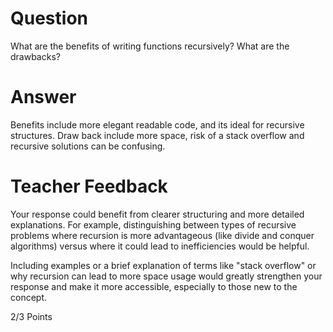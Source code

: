 # Question

What are the benefits of writing functions recursively? What are the drawbacks?

# Answer

Benefits include more elegant readable code, and its ideal for recursive structures. Draw back include more space, risk of a stack overflow and recursive solutions can be confusing.

# Teacher Feedback
Your response could benefit from clearer structuring and more detailed explanations. For example, distinguishing between types of recursive problems where recursion is more advantageous (like divide and conquer algorithms) versus where it could lead to inefficiencies would be helpful.

Including examples or a brief explanation of terms like "stack overflow" or why recursion can lead to more space usage would greatly strengthen your response and make it more accessible, especially to those new to the concept.

2/3 Points
